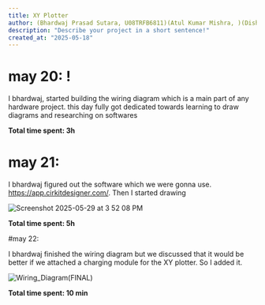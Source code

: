 ```yaml
---
title: XY Plotter
author: (Bhardwaj Prasad Sutara, U08TRFB6811)(Atul Kumar Mishra, )(Dishant Singh, )
description: "Describe your project in a short sentence!"
created_at: "2025-05-18"
---
```


# may 20: !
I bhardwaj, started building the wiring diagram which is a main part of any hardware project. this day fully got dedicated towards learning to draw diagrams and researching on softwares

**Total time spent: 3h**

# may 21:

I bhardwaj figured out the software which we were gonna use. https://app.cirkitdesigner.com/.
Then I started drawing

![Screenshot 2025-05-29 at 3 52 08 PM](https://github.com/user-attachments/assets/0c0bd177-ed0b-4709-9284-8d30bae0832d)

**Total time spent: 5h**

#may 22:

I bhardwaj finished the wiring diagram but we discussed that it would be better if we attached a charging module for the XY plotter.
So I added it.

![Wiring_Diagram(FINAL)](https://github.com/user-attachments/assets/95a3408f-7334-4b42-8a07-accacccace46)

**Total time spent: 10 min**




